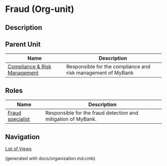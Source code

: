 # Fraud (Org-unit)
## Description



## Parent Unit
| Name | Description |
|---|---|
| [Compliance & Risk Management](../../mybank/compliance/compliance-org.md) | Responsible for the compliance and risk management of MyBank |

## Roles
| Name | Description |
|---|---|
| [Fraud specialist](../../mybank/compliance/fraud-specialist.md) | Responsible for the fraud detection and mitigation of MyBank. |


## Navigation
[List of Views](../../views.md)

(generated with docs/organization.md.cmb)
